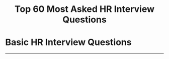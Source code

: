 <h1 align="center">Top 60 Most Asked HR Interview Questions</h1>

# Basic HR Interview Questions
--------------
